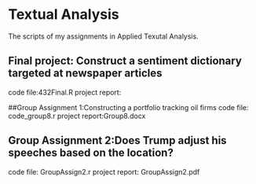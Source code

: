 # Textual Analysis

The scripts of my assignments in Applied Texutal Analysis.

## Final project: Construct a sentiment dictionary targeted at newspaper articles
code file:432Final.R
project report:

##Group Assignment 1:Constructing a portfolio tracking oil firms
code file: code_group8.r
project report:Group8.docx

## Group Assignment 2:Does Trump adjust his speeches based on the location?
code file: GroupAssign2.r
project report: GroupAssign2.pdf
